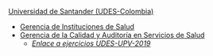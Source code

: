 [Universidad de Santander (UDES-Colombia)](https://www.udes.edu.co)

- [Gerencia de Instituciones de Salud](https://www.udes.edu.co/programas-de-posgrado/gerencia-de-instituciones-de-salud)    
- [Gerencia de la Calidad y Auditoría en Servicios de Salud](https://www.udes.edu.co/programas-de-posgrado/gerencia-de-la-calidad-y-auditoria-en-servicios-de-salud)    
     - [*Enlace a ejercicios UDES-UPV-2019*](https://www.evernote.com/l/ADRo1I-SdzVAnrEfpuylvhdFCiVG7bVy68Y)